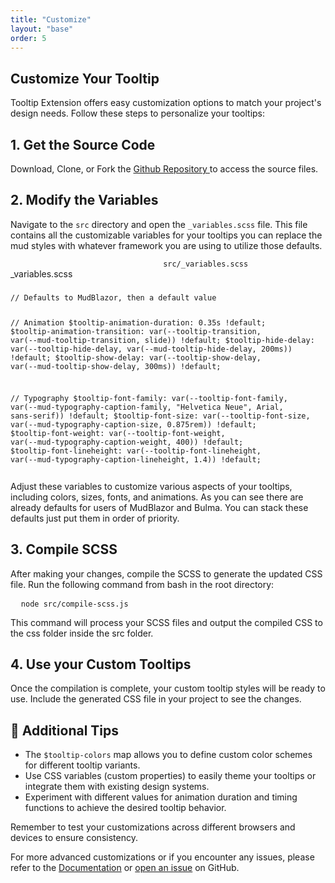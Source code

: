 ```yaml
---
title: "Customize"
layout: "base"
order: 5
---
```



<h2 class="subtitle is-2 my-4">Customize Your Tooltip</h2>
<div data-pagefind-body>
<p>Tooltip Extension offers easy customization options to match your project's design needs. Follow these steps to personalize your tooltips:</p>

<h2 class="subtitle is-3 my-4">1. Get the Source Code</h2>

<div class="is-flex is-justify-content-space-between is-align-items-center mb-4">
  <p>Download, Clone, or Fork the 
  <a href="{{ gitlink }}" target="_blank" rel="noopener noreferrer">
            <span>Github Repository</span>
  </a>
  to access the source files.</p>
</div>

<h2 class="subtitle is-3 my-4">2. Modify the Variables</h2>

Navigate to the `src` directory and open the `_variables.scss` file. This file contains all the customizable variables for your tooltips you can replace the mud styles with whatever framework you are using to utilize those defaults.

<div class="panel mt-4">
  <div class="panel-heading">
    <div class="columns is-mobile is-multiline is-centered">
      <div class="column is-12-mobile is-flex is-justify-content-start custom-mobile-center">
        <p>_variables.scss</p>
      </div>
      <div class="column is-12-mobile is-flex is-justify-content-end custom-mobile-center">
        <code class="has-background-grey-lighter has-text-grey-dark px-2 py-1 is-size-7 copy-to-clipboard">src/_variables.scss</code>
      </div>
    </div>  
    </div>   
  <div class="panel-block">
    <div class="panel-content" style="max-height: 300px; overflow-y: auto;margin-top: -5px;">
<pre class="language-scss copy-to-clipboard"><code>// Defaults to MudBlazor, then a default value

// Animation
$tooltip-animation-duration: 0.35s !default;
$tooltip-animation-transition: var(--tooltip-transition,  var(--mud-tooltip-transition, slide)) !default;
$tooltip-hide-delay: var(--tooltip-hide-delay, var(--mud-tooltip-hide-delay, 200ms)) !default;
$tooltip-show-delay: var(--tooltip-show-delay, var(--mud-tooltip-show-delay, 300ms)) !default;

// Typography
$tooltip-font-family: var(--tooltip-font-family, var(--mud-typography-caption-family, "Helvetica Neue", Arial, sans-serif)) !default;
$tooltip-font-size: var(--tooltip-font-size, var(--mud-typography-caption-size, 0.875rem)) !default;
$tooltip-font-weight: var(--tooltip-font-weight, var(--mud-typography-caption-weight, 400)) !default;
$tooltip-font-lineheight: var(--tooltip-font-lineheight, var(--mud-typography-caption-lineheight, 1.4)) !default;

// Sizing
$tooltip-arrow-size: 6px !default;
$tooltip-vertical-padding: var(--mud-tooltip-vertical-padding, 8px) !default;
$tooltip-horizontal-padding: var(--mud-tooltip-horizontal-padding, 4px) !default;
$tooltip-padding: $tooltip-horizontal-padding $tooltip-vertical-padding !default; 
$tooltip-height: calc($tooltip-font-size + 2 * $tooltip-vertical-padding) !default;
$tooltip-offset-x: 2 * $tooltip-arrow-size !default; 
$tooltip-border-radius: var(--tooltip-border-radius, var(--mud-default-borderradius, 4px)) !default;
$tooltip-z-index: var(--tooltip-z-index, var(--mud-zindex-tooltip, 9999)) !default;
$tooltip-size-small: var(--tooltip-size-small, 80px) !default;
$tooltip-size-medium: var(--tooltip-size-medium, 150px) !default;
$tooltip-size-large: var(--tooltip-size-large, 300px) !default;
$tooltip-distance: 8px !default;

// Colors
$tooltip-background-color: var(--tooltip-background-color, var(--mud-palette-gray-darker, #616161)) !default;
$tooltip-color: var(--tooltip-foreground-color, var(--mud-palette-dark-text, rgb(255,255,255))) !default;

// Color system 
$tooltip-colors: (
  "primary": (
    background: var(--mud-palette-primary, rgb(89,74,226)),
    text: var(--mud-palette-primary-text, rgb(255,255,255))
  ),
  "secondary": (
    background: var(--mud-palette-secondary, rgb(255,64,129)),
    text: var(--mud-palette-secondary-text, rgb(255,255,255))
  ),
  "tertiary": (
    background: var(--mud-palette-tertiary, rgb(30,200,165)),
    text: var(--mud-palette-tertiary-text, rgb(255,255,255))
  ),
  "warning": (
    background: var(--mud-palette-warning, rgb(255,152,0)),
    text: var(--mud-palette-warning-text, rgb(255,255,255))
  ),
  "info": (
    background: var(--mud-palette-info, rgb(33,150,243)),
    text: var(--mud-palette-info-text, rgb(255,255,255))
  ),
  "success": (
    background: var(--mud-palette-success, rgb(0,200,83)),
    text: var(--mud-palette-success-text, rgb(255,255,255))
  ),
  "error": (
    background: var(--mud-palette-error, rgb(244,67,54)),
    text: var(--mud-palette-error-text, rgb(255,255,255))
  )
) !default;
</code></pre>
    </div>
  </div>
</div>

<p>Adjust these variables to customize various aspects of your tooltips, including colors, sizes, fonts, and animations. As you can see there are already defaults for users of MudBlazor and Bulma. You can stack these defaults just put them in order of priority.</p>

<h2 class="subtitle is-3 my-4">3. Compile SCSS</h2>

<p>After making your changes, compile the SCSS to generate the updated CSS file. Run the following command from bash in the root directory:</p>

<pre class="language-bash copy-to-clipboard">
  <code>node src/compile-scss.js</code>
</pre>

<p>This command will process your SCSS files and output the compiled CSS to the css folder inside the src folder.</p>

<h2 class="subtitle is-3 my-4">4. Use your Custom Tooltips</h2>

<p>Once the compilation is complete, your custom tooltip styles will be ready to use. Include the generated CSS file in your project to see the changes.</p>

<h2 class="subtitle is-3 my-4">🌟 Additional Tips</h2>
<div class="content">
<ul>
    <li>The <code>$tooltip-colors</code>&nbsp;map allows you to define custom color schemes for different tooltip variants.</li>
    <li>Use CSS variables (custom properties) to easily theme your tooltips or integrate them with existing design systems.</li>
    <li>Experiment with different values for animation duration and timing functions to achieve the desired tooltip behavior.</li>
</ul>

<p>Remember to test your customizations across different browsers and devices to ensure consistency.</p>

<p>For more advanced customizations or if you encounter any issues, please refer to the <a href="https://versile2.github.io/Tooltip-CSS-dataset-Extension/">Documentation</a> or <a href="{{ gitlink }}/issues" target="_blank">open an issue</a> on GitHub.</p>
</div>
</div>